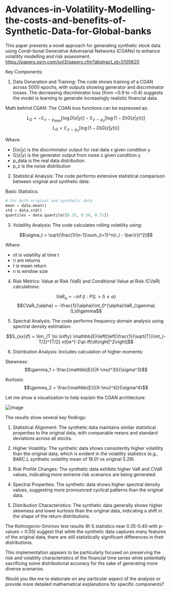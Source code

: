 # Advances-in-Volatility-Modelling-the-costs-and-benefits-of-Synthetic-Data-for-Global-banks
This paper presents a novel approach for generating synthetic stock data using Condi-tional Generative Adversarial Networks (CGANs) to enhance volatility modelling and risk assessment. 
https://papers.ssrn.com/sol3/papers.cfm?abstract_id=5105620

Key Components:

1. Data Generation and Training:
The code shows training of a CGAN across 5000 epochs, with outputs showing generator and discriminator losses. The decreasing discriminator loss (from ~0.9 to ~0.4) suggests the model is learning to generate increasingly realistic financial data.

Math behind CGAN:
The CGAN loss functions can be expressed as:

$$L_D = -\mathbb{E}_{x \sim p_{data}}[\log D(x|y)] - \mathbb{E}_{z \sim p_z}[\log(1-D(G(z|y)))]$$
$$L_G = \mathbb{E}_{z \sim p_z}[\log(1-D(G(z|y)))]$$

Where:
- D(x|y) is the discriminator output for real data x given condition y
- G(z|y) is the generator output from noise z given condition y
- p_data is the real data distribution
- p_z is the noise distribution

2. Statistical Analysis:
The code performs extensive statistical comparison between original and synthetic data:

Basic Statistics:
```python
# For both original and synthetic data
mean = data.mean()
std = data.std()
quantiles = data.quantile([0.25, 0.50, 0.75])
```

3. Volatility Analysis:
The code calculates rolling volatility using:

$$\sigma_t = \sqrt{\frac{1}{n-1}\sum_{i=1}^n(r_i - \bar{r})^2}$$

Where:
- σt is volatility at time t
- ri are returns
- r̄ is mean return
- n is window size

4. Risk Metrics:
Value at Risk (VaR) and Conditional Value at Risk (CVaR) calculations:

$$VaR_{\alpha} = -\inf\{l: P(L > l) \leq \alpha\}$$
$$CVaR_{\alpha} = -\frac{1}{\alpha}\int_0^{\alpha}VaR_{\gamma}(L)d\gamma$$

5. Spectral Analysis:
The code performs frequency domain analysis using spectral density estimation:

$$S_{xx}(f) = \lim_{T \to \infty} \mathbb{E}\left[\left|\frac{1}{\sqrt{T}}\int_{-T/2}^{T/2} x(t)e^{-2\pi ift}dt\right|^2\right]$$

6. Distribution Analysis:
Includes calculation of higher moments:

Skewness:
$$\gamma_1 = \frac{\mathbb{E}[(X-\mu)^3]}{\sigma^3}$$

Kurtosis:
$$\gamma_2 = \frac{\mathbb{E}[(X-\mu)^4]}{\sigma^4}$$

Let me show a visualization to help explain the CGAN architecture:

![image](https://github.com/user-attachments/assets/dbbbf3cf-dbcc-473b-b69f-08484fd2daed)


The results show several key findings:

1. Statistical Alignment: The synthetic data maintains similar statistical properties to the original data, with comparable means and standard deviations across all stocks.

2. Higher Volatility: The synthetic data shows consistently higher volatility than the original data, which is evident in the volatility statistics (e.g., BARC.L synthetic volatility mean of 18.01 vs original 5.29).

3. Risk Profile Changes: The synthetic data exhibits higher VaR and CVaR values, indicating more extreme risk scenarios are being generated.

4. Spectral Properties: The synthetic data shows higher spectral density values, suggesting more pronounced cyclical patterns than the original data.

5. Distribution Characteristics: The synthetic data generally shows higher skewness and lower kurtosis than the original data, indicating a shift in the shape of the return distributions.

The Kolmogorov-Smirnov test results (K-S statistics near 0.35-0.40 with p-values < 0.05) suggest that while the synthetic data captures many features of the original data, there are still statistically significant differences in their distributions.

This implementation appears to be particularly focused on preserving the risk and volatility characteristics of the financial time series while potentially sacrificing some distributional accuracy for the sake of generating more diverse scenarios.

Would you like me to elaborate on any particular aspect of the analysis or provide more detailed mathematical explanations for specific components?
